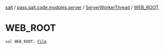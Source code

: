 [salt](../../index.md) / [pass.salt.code.modules.server](../index.md) / [ServerWorkerThread](index.md) / [WEB_ROOT](./-w-e-b_-r-o-o-t.md)

# WEB_ROOT

`val WEB_ROOT: `[`File`](https://docs.oracle.com/javase/6/docs/api/java/io/File.html)